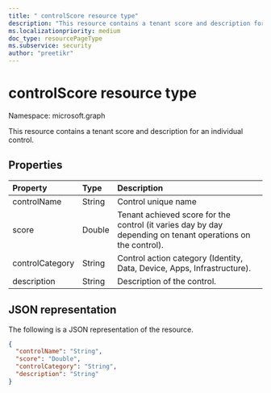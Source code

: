 ```yaml
---
title: " controlScore resource type"
description: "This resource contains a tenant score and description for an individual control."
ms.localizationpriority: medium
doc_type: resourcePageType
ms.subservice: security
author: "preetikr"
---
```


#  controlScore resource type

Namespace: microsoft.graph

This resource contains a tenant score and description for an individual control.

## Properties
|Property|Type|Description|
|:---|:---|:---|
|	controlName	|	String	|	Control unique name	|
|	score	|	Double	|  Tenant achieved score for the control (it varies day by day depending on tenant operations on the control). |
|	controlCategory	|	String	|  Control action category (Identity, Data, Device, Apps, Infrastructure). |
|	description	|	String	|  Description of the control. |

## JSON representation

The following is a JSON representation of the resource.

<!-- {
  "blockType": "resource",
  "optionalProperties": [

  ],
  "@odata.type": "microsoft.graph.controlScore"
}-->

```json
{
  "controlName": "String",
  "score": "Double",
  "controlCategory": "String",
  "description": "String"
}

```


<!-- {
  "type": "#page.annotation",
  "description": "controlScore resource",
  "keywords": "",
  "section": "documentation",
  "tocPath": ""
}-->


